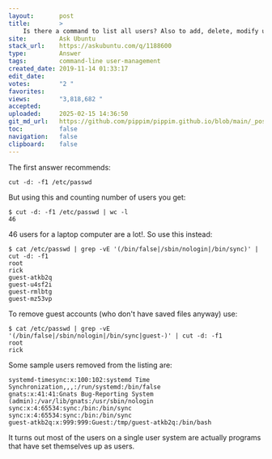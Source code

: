 ```yaml
---
layout:       post
title:        >
    Is there a command to list all users? Also to add, delete, modify users, in the terminal?
site:         Ask Ubuntu
stack_url:    https://askubuntu.com/q/1188600
type:         Answer
tags:         command-line user-management
created_date: 2019-11-14 01:33:17
edit_date:    
votes:        "2 "
favorites:    
views:        "3,818,682 "
accepted:     
uploaded:     2025-02-15 14:36:50
git_md_url:   https://github.com/pippim/pippim.github.io/blob/main/_posts/2019/2019-11-14-Is-there-a-command-to-list-all-users_-Also-to-add_-delete_-modify-users_-in-the-terminal_.md
toc:          false
navigation:   false
clipboard:    false
---
```


The first answer recommends:

``` 
cut -d: -f1 /etc/passwd
```

But using this and counting number of users you get:

``` 
$ cut -d: -f1 /etc/passwd | wc -l
46
```

46 users for a laptop computer are a lot!. So use this instead:

``` 
$ cat /etc/passwd | grep -vE '(/bin/false|/sbin/nologin|/bin/sync)' | cut -d: -f1
root
rick
guest-atkb2q
guest-u4sf2i
guest-rmlbtg
guest-mz53vp
```

To remove guest accounts (who don't have saved files anyway) use:

``` 
$ cat /etc/passwd | grep -vE '(/bin/false|/sbin/nologin|/bin/sync|guest-)' | cut -d: -f1
root
rick

```
Some sample users removed from the listing are:

``` 
systemd-timesync:x:100:102:systemd Time Synchronization,,,:/run/systemd:/bin/false
gnats:x:41:41:Gnats Bug-Reporting System (admin):/var/lib/gnats:/usr/sbin/nologin
sync:x:4:65534:sync:/bin:/bin/sync
sync:x:4:65534:sync:/bin:/bin/sync
guest-atkb2q:x:999:999:Guest:/tmp/guest-atkb2q:/bin/bash
```

It turns out most of the users on a single user system are actually programs that have set themselves up as users.
